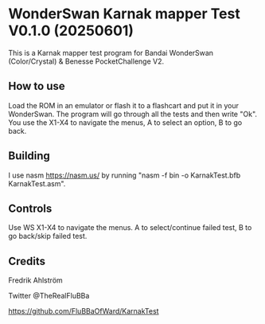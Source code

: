 # WonderSwan Karnak mapper Test V0.1.0 (20250601)

This is a Karnak mapper test program for Bandai WonderSwan (Color/Crystal) & Benesse PocketChallenge V2.

## How to use

Load the ROM in an emulator or flash it to a flashcart and put it in your WonderSwan.
The program will go through all the tests and then write "Ok".
You use the X1-X4 to navigate the menus, A to select an option, B to go back.

## Building

I use nasm <https://nasm.us/> by running "nasm -f bin -o KarnakTest.bfb KarnakTest.asm".

## Controls

Use WS X1-X4 to navigate the menus. A to select/continue failed test, B to go back/skip failed test.

## Credits

Fredrik Ahlström

Twitter @TheRealFluBBa

<https://github.com/FluBBaOfWard/KarnakTest>
